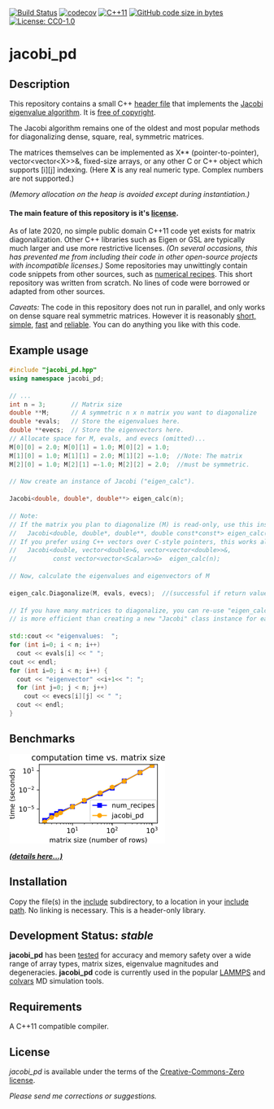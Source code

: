 [![Build Status](https://travis-ci.com/jewettaij/jacobi_pd.svg?branch=master)](https://travis-ci.com/jewettaij/jacobi_pd.svg?branch=master)
[![codecov](https://codecov.io/gh/jewettaij/jacobi_pd/branch/master/graph/badge.svg)](https://codecov.io/gh/jewettaij/jacobi_pd)
[![C++11](https://img.shields.io/badge/C%2B%2B-11-blue.svg)](https://isocpp.org/std/the-standard)
[![GitHub code size in bytes](https://img.shields.io/github/languages/code-size/jewettaij/jacobi_pd)]()
[![License: CC0-1.0](https://licensebuttons.net/p/mark/1.0/88x31.png)](https://creativecommons.org/publicdomain/zero/1.0/)


jacobi_pd
===========

## Description

This repository contains a small C++
[header file](include/jacobi_pd.hpp)
that implements the
[Jacobi eigenvalue algorithm](https://en.wikipedia.org/wiki/Jacobi_eigenvalue_algorithm).
It is [free of copyright](https://creativecommons.org/publicdomain/zero/1.0/).

The Jacobi algorithm remains one of the oldest and most popular methods for
diagonalizing dense, square, real, symmetric matrices.

The matrices themselves can be implemented as X\*\* (pointer-to-pointer),
vector\<vector\<X\>\>&, fixed-size arrays,
or any other C or C++ object which supports \[i\]\[j\] indexing.
(Here **X** is any real numeric type.  Complex numbers are not supported.)

*(Memory allocation on the heap is avoided except during instantiation.)*


#### The main feature of this repository is it's [license](LICENSE.md).

As of late 2020, no simple public domain C++11 code
yet exists for matrix diagonalization.
Other C++ libraries such as Eigen or GSL are typically
much larger and use more restrictive licenses.
*(On several occasions, this has prevented me from including
their code in other open-source projects with incompatible licenses.)*
Some repositories may unwittingly contain code
snippets from other sources, such as
[numerical recipes](http://mingus.as.arizona.edu/~bjw/software/boycottnr.html).
This short repository was written from scratch.
No lines of code were borrowed or adapted from other sources.



*Caveats:* The code in this repository does not run in parallel,
and only works on dense square real symmetric matrices.
However it is reasonably
[short, simple](include/jacobi_pd.hpp), 
[fast](benchmarks/README.md) and
[reliable](.travis.yml).
You can do anything you like with this code.


##  Example usage

```cpp
#include "jacobi_pd.hpp"
using namespace jacobi_pd;

// ...
int n = 3;       // Matrix size
double **M;      // A symmetric n x n matrix you want to diagonalize
double *evals;   // Store the eigenvalues here.
double **evecs;  // Store the eigenvectors here.
// Allocate space for M, evals, and evecs (omitted)...
M[0][0] = 2.0; M[0][1] = 1.0; M[0][2] = 1.0;
M[1][0] = 1.0; M[1][1] = 2.0; M[1][2] =-1.0;  //Note: The matrix
M[2][0] = 1.0; M[2][1] =-1.0; M[2][2] = 2.0;  //must be symmetric.

// Now create an instance of Jacobi ("eigen_calc").

Jacobi<double, double*, double**> eigen_calc(n);

// Note:
// If the matrix you plan to diagonalize (M) is read-only, use this instead:
//   Jacobi<double, double*, double**, double const*const*> eigen_calc(n);
// If you prefer using C++ vectors over C-style pointers, this works also:
//   Jacobi<double, vector<double>&, vector<vector<double>>&,
//          const vector<vector<Scalar>>&>  eigen_calc(n);

// Now, calculate the eigenvalues and eigenvectors of M

eigen_calc.Diagonalize(M, evals, evecs);  //(successful if return value is > 0)

// If you have many matrices to diagonalize, you can re-use "eigen_calc". (This
// is more efficient than creating a new "Jacobi" class instance for each use.)

std::cout << "eigenvalues:  ";
for (int i=0; i < n; i++)
  cout << evals[i] << " ";
cout << endl;
for (int i=0; i < n; i++) {
  cout << "eigenvector" <<i+1<< ": ";
  for (int j=0; j < n; j++)
    cout << evecs[i][j] << " ";
  cout << endl;
}
```

## Benchmarks

[![benchmarks](benchmarks/benchmarks.png)](benchmarks/README.md)

[***(details here...)***](benchmarks/README.md)


## Installation

Copy the file(s) in the [include](include) subdirectory,
to a location in your
[include path](https://www.rapidtables.com/code/linux/gcc/gcc-i.html).
No linking is necessary.
This is a header-only library.


## Development Status: *stable*

**jacobi_pd** has been
[tested](.travis.yml)
for accuracy and memory safety
over a wide range of array types, matrix sizes,
eigenvalue magnitudes and degeneracies.
**jacobi_pd** code is currently used in the popular 
[LAMMPS](https://github.com/lammps/lammps/pull/2347)
and
[colvars](https://github.com/Colvars/colvars/pull/360)
MD simulation tools.


## Requirements

A C++11 compatible compiler.


## License

*jacobi_pd* is available under the terms of the [Creative-Commons-Zero license](LICENSE.md).

*Please send me corrections or suggestions.*


